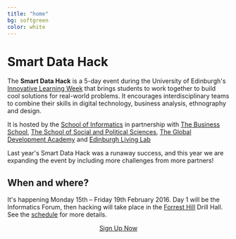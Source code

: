 ```yaml
---
title: "home"
bg: softgreen     
color: white  
---
```


# Smart Data Hack


The **Smart Data Hack** is a 5-day event during the University of Edinburgh's [Innovative Learning Week](http://www.innovativelearning.ed.ac.uk/smart-data-hack) that brings students to work together to build cool solutions for real-world problems. It encourages interdisciplinary teams to combine their skills in digital technology, business analysis, ethnography and design.

It is hosted by the [School of Informatics](http://www.ed.ac.uk/schools-departments/informatics/) in partnership with [The Business School](http://www.business-school.ed.ac.uk/), [The School of Social and Political Sciences](http://www.sps.ed.ac.uk), [The Global Development Academy](http://www.ed.ac.uk/schools-departments/global-development) and [Edinburgh Living Lab](hgttp://edinburghlivinglab.org)

Last year's Smart Data Hack was a runaway success, and this year we are expanding the event by including more challenges from more partners!

## When and where?

It's happening  Monday 15th &ndash; Friday 19th February 2016. Day 1 will be the Informatics Forum, then hacking will take place in the [Forrest Hill](https://www.google.com/maps/place/Forrest+Hill,+Edinburgh+EH1+2QL,+UK/@55.9460268,-3.1930689,17.91z/data=!4m2!3m1!1s0x4887c79b4a982f0b:0x6f09bd71d403fdd2) Drill Hall. See the [schedule](http://smartdatahack.org/#id201620140104schedule) for more details.

<div style="text-align: center">
<a href="https://www.events.ed.ac.uk/index.cfm?event=book&scheduleId=18656" class="btn btn-lg btn-primary">Sign Up Now</a>
</div>
<br/>
